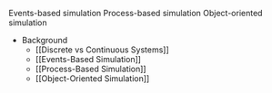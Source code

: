 Events-based simulation
Process-based simulation
Object-oriented simulation

- Background
	- [[Discrete vs Continuous Systems]]
	- [[Events-Based Simulation]]
	- [[Process-Based Simulation]]
	- [[Object-Oriented Simulation]]